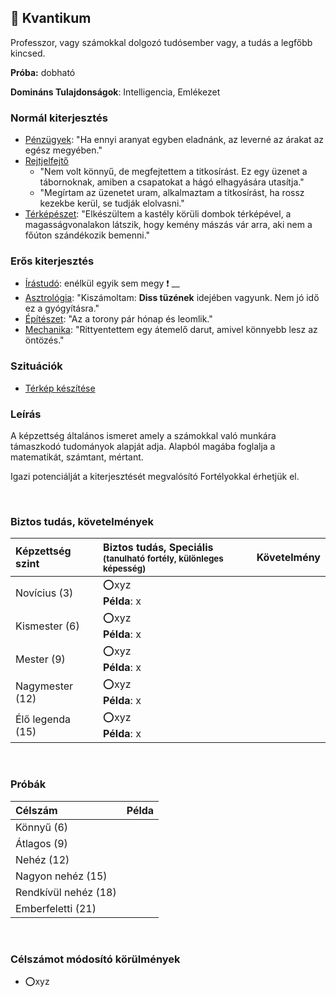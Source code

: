 ## 🔵 Kvantikum

Professzor, vagy számokkal dolgozó tudósember vagy, a tudás a legfőbb kincsed. 

**Próba:** dobható

**Domináns Tulajdonságok**: Intelligencia, Emlékezet

### Normál kiterjesztés

- [Pénzügyek](../fortelyok.szabad/penzugyek.md): "Ha ennyi aranyat egyben eladnánk, az leverné az árakat az egész megyében."
- [Rejtjelfejtő](../fortelyok.szabad/rejtjelfejto.md)
  - "Nem volt könnyű, de megfejtettem a titkosírást. Ez egy üzenet a tábornoknak, amiben a csapatokat a hágó elhagyására utasítja."
  - "Megírtam az üzenetet uram, alkalmaztam a titkosírást, ha rossz kezekbe kerül, se tudják elolvasni."
- [Térképészet](../fortelyok.szabad/terkepeszet.md): "Elkészültem a kastély körüli dombok térképével, a magasságvonalakon látszik, hogy kemény mászás vár arra, aki nem a főúton szándékozik bemenni."

### Erős kiterjesztés

- [Írástudó](../fortelyok.altalanos/irastudo.md): enélkül egyik sem megy ❗
__
- [Asztrológia](../fortelyok.szabad/asztrologia.md): "Kiszámoltam: **Diss tüzének** idejében vagyunk. Nem jó idő ez a gyógyításra."
- [Építészet](../fortelyok.altalanos/epiteszet.md): "Az a torony pár hónap és leomlik."
- [Mechanika](../fortelyok.altalanos/mechanika.md): "Rittyentettem egy átemelő darut, amivel könnyebb lesz az öntözés."

### Szituációk

- [Térkép készítése](../szituaciok/terkep_keszitese.md)

### Leírás

A képzettség általános ismeret amely a számokkal való munkára támaszkodó tudományok alapját adja. Alapból magába foglalja a matematikát, számtant, mértant.

Igazi potenciálját a kiterjesztését megvalósító Fortélyokkal érhetjük el.


<br />

### Biztos tudás, követelmények

| Képzettség szint | Biztos tudás, Speciális <br /><sub>(tanulható fortély, különleges  képesség)</sub> | Követelmény |
|:---------------- |:---------------------------------------------------------------------------------- |:-----------:|
| Novícius (3)     | ⭕xyz <br /> **Példa**: x                                                           |             |
| Kismester (6)    | ⭕xyz <br /> **Példa**: x                                                           |             |
| Mester (9)       | ⭕xyz <br /> **Példa**: x                                                           |             |
| Nagymester (12)  | ⭕xyz <br /> **Példa**: x                                                           |             |
| Élő legenda (15) | ⭕xyz <br /> **Példa**: x                                                           |             |

<br />

### Próbák

| Célszám | Példa  |
| :----------- | :----------- |
| Könnyű       (6)  | |
| Átlagos      (9)  | |
| Nehéz        (12) | |
| Nagyon nehéz (15) | |
| Rendkívül nehéz (18) | |
| Emberfeletti (21) | |

<br />

### Célszámot módosító körülmények

- ⭕xyz
